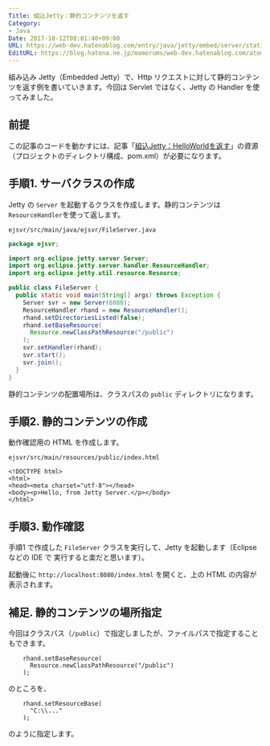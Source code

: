 ```yaml
---
Title: 組込Jetty：静的コンテンツを返す
Category:
- Java
Date: 2017-10-12T08:01:40+09:00
URL: https://web-dev.hatenablog.com/entry/java/jetty/embed/server/static-contents
EditURL: https://blog.hatena.ne.jp/mamorums/web-dev.hatenablog.com/atom/entry/8599973812279164171
---
```


組み込み Jetty（Embedded Jetty）で、Http リクエストに対して静的コンテンツを返す例を書いていきます。今回は Servlet ではなく、Jetty の Handler を使ってみました。


## 前提
この記事のコードを動かすには、記事「[組込Jetty：HelloWorldを返す](/entry/jetty/embed/server/hello-world)」の資源（プロジェクトのディレクトリ構成、pom.xml）が必要になります。


## 手順1. サーバクラスの作成
Jetty の `Server` を起動するクラスを作成します。静的コンテンツは `ResourceHandler`を使って返します。

`ejsvr/src/main/java/ejsvr/FileServer.java`

```java
package ejsvr;

import org.eclipse.jetty.server.Server;
import org.eclipse.jetty.server.handler.ResourceHandler;
import org.eclipse.jetty.util.resource.Resource;

public class FileServer {
  public static void main(String[] args) throws Exception {
    Server svr = new Server(8080);
    ResourceHandler rhand = new ResourceHandler();
    rhand.setDirectoriesListed(false);
    rhand.setBaseResource(
      Resource.newClassPathResource("/public")
    );
    svr.setHandler(rhand);
    svr.start();
    svr.join();
  }
}
```

静的コンテンツの配置場所は、クラスパスの `public` ディレクトリになります。


## 手順2. 静的コンテンツの作成
動作確認用の HTML を作成します。

`ejsvr/src/main/resources/public/index.html`

```
<!DOCTYPE html>
<html>
<head><meta charset="utf-8"></head>
<body><p>Hello, from Jetty Server.</p></body>
</html>
```


## 手順3. 動作確認
手順1 で作成した `FileServer` クラスを実行して、Jetty を起動します（Eclipse などの IDE で 実行すると楽だと思います）。

起動後に `http://localhost:8080/index.html` を開くと、上の HTML の内容が表示されます。


## 補足. 静的コンテンツの場所指定
今回はクラスパス（`/public`）で指定しましたが、ファイルパスで指定することもできます。


```
    rhand.setBaseResource(
      Resource.newClassPathResource("/public")
    );
```

のところを、

```
    rhand.setResourceBase(
      "C:\\..."
    );
```

のように指定します。

